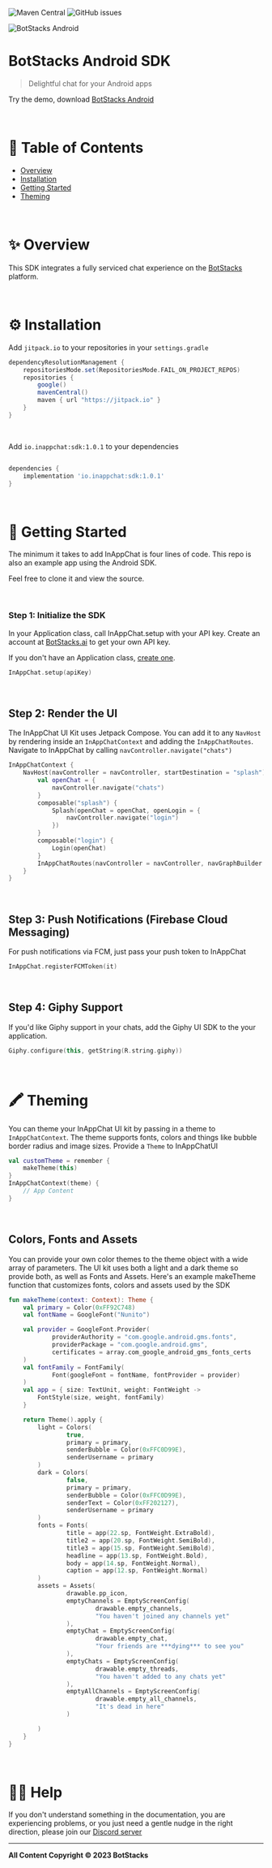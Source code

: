 ![Maven Central](https://img.shields.io/maven-central/v/io.inappchat/sdk) ![GitHub issues](https://img.shields.io/github/issues/inappchat/android-example)

![BotStacks Android](https://github.com/BotStacks/android-sdk/assets/106978117/3e59f00e-2bf2-4212-9f42-7275b0a0d05f)

# BotStacks Android SDK

> Delightful chat for your Android apps

Try the demo, download [BotStacks Android](https://play.google.com/store/apps/details?id=io.inappchat.sample)

&nbsp;

# 📃 Table of Contents

- [Overview](https://github.com/BotStacks/android-sdk#-overview)
- [Installation](https://github.com/BotStacks/android-sdk#-installation)
- [Getting Started](https://github.com/BotStacks/android-sdk#-getting-started)
- [Theming](https://github.com/BotStacks/android-sdk#-theming)

&nbsp;

# ✨ Overview

This SDK integrates a fully serviced chat experience on the [BotStacks](https://botstacks.ai) platform.

&nbsp;

# ⚙ Installation

Add `jitpack.io` to your repositories in your `settings.gradle`

```gradle
dependencyResolutionManagement {
    repositoriesMode.set(RepositoriesMode.FAIL_ON_PROJECT_REPOS)
    repositories {
        google()
        mavenCentral()
        maven { url "https://jitpack.io" }
    }
}
```

&nbsp;

Add `io.inappchat:sdk:1.0.1` to your dependencies

```gradle

dependencies {
    implementation 'io.inappchat:sdk:1.0.1'
}

```

&nbsp;

# 🚀 Getting Started

The minimum it takes to add InAppChat is four lines of code.
This repo is also an example app using the Android SDK.

Feel free to clone it and view the source.

&nbsp;

### Step 1: Initialize the SDK

In your Application class, call InAppChat.setup with your API key. Create an account at [BotStacks.ai](https://Botstacks.ai) to get your own API key.

If you don't have an Application class, [create one](https://guides.codepath.com/android/Understanding-the-Android-Application-Class).

```kotlin
InAppChat.setup(apiKey)
```

&nbsp;

## Step 2: Render the UI

The InAppChat UI Kit uses Jetpack Compose.
You can add it to any `NavHost` by rendering inside an `InAppChatContext` and adding the `InAppChatRoutes`.
Navigate to InAppChat by calling `navController.navigate("chats")`

```kotlin
InAppChatContext {
    NavHost(navController = navController, startDestination = "splash") {
        val openChat = {
            navController.navigate("chats")
        }
        composable("splash") {
            Splash(openChat = openChat, openLogin = {
                navController.navigate("login")
            })
        }
        composable("login") {
            Login(openChat)
        }
        InAppChatRoutes(navController = navController, navGraphBuilder = this)
    }
}
```

&nbsp;

## Step 3: Push Notifications (Firebase Cloud Messaging)

For push notifications via FCM, just pass your push token to InAppChat

```kotlin
InAppChat.registerFCMToken(it)
```

&nbsp;

## Step 4: Giphy Support

If you'd like Giphy support in your chats, add the Giphy UI SDK to the your application.

```kotlin
Giphy.configure(this, getString(R.string.giphy))
```

&nbsp;

# 🖍 Theming

You can theme your InAppChat UI kit by passing in a theme to `InAppChatContext`. The theme supports fonts, colors and things like bubble border radius and image sizes. Provide a `Theme` to InAppChatUI

```kotlin
val customTheme = remember {
    makeTheme(this)
}
InAppChatContext(theme) {
    // App Content
}
```

&nbsp;

## Colors, Fonts and Assets

You can provide your own color themes to the theme object with a wide array of parameters. The UI kit uses both a light and a dark theme so provide both, as well as Fonts and Assets. Here's an example makeTheme function that customizes fonts, colors and assets used by the SDK

```kotlin
fun makeTheme(context: Context): Theme {
    val primary = Color(0xFF92C748)
    val fontName = GoogleFont("Nunito")

    val provider = GoogleFont.Provider(
            providerAuthority = "com.google.android.gms.fonts",
            providerPackage = "com.google.android.gms",
            certificates = array.com_google_android_gms_fonts_certs
    )
    val fontFamily = FontFamily(
            Font(googleFont = fontName, fontProvider = provider)
    )
    val app = { size: TextUnit, weight: FontWeight ->
        FontStyle(size, weight, fontFamily)
    }

    return Theme().apply {
        light = Colors(
                true,
                primary = primary,
                senderBubble = Color(0xFFC0D99E),
                senderUsername = primary
        )
        dark = Colors(
                false,
                primary = primary,
                senderBubble = Color(0xFFC0D99E),
                senderText = Color(0xFF202127),
                senderUsername = primary
        )
        fonts = Fonts(
                title = app(22.sp, FontWeight.ExtraBold),
                title2 = app(20.sp, FontWeight.SemiBold),
                title3 = app(15.sp, FontWeight.SemiBold),
                headline = app(13.sp, FontWeight.Bold),
                body = app(14.sp, FontWeight.Normal),
                caption = app(12.sp, FontWeight.Normal)
        )
        assets = Assets(
                drawable.pp_icon,
                emptyChannels = EmptyScreenConfig(
                        drawable.empty_channels,
                        "You haven't joined any channels yet"
                ),
                emptyChat = EmptyScreenConfig(
                        drawable.empty_chat,
                        "Your friends are ***dying*** to see you"
                ),
                emptyChats = EmptyScreenConfig(
                        drawable.empty_threads,
                        "You haven't added to any chats yet"
                ),
                emptyAllChannels = EmptyScreenConfig(
                        drawable.empty_all_channels,
                        "It's dead in here"
                )

        )
    }
}
```

&nbsp;

# 🙋‍♂️ Help

If you don't understand something in the documentation, you are experiencing problems, or you just need a gentle nudge in the right direction, please join our [Discord server](https://discord.com/invite/5kwyQCz3zZ)

---

**All Content Copyright © 2023 BotStacks**

